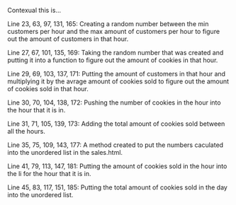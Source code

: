 
Contexual this is...

Line 23, 63, 97, 131, 165: 
Creating a random number between the min customers per hour and the max amount of customers per hour to figure out the amount of customers in that hour.

Line 27, 67, 101, 135, 169:
Taking the random number that was created and putting it into a function to figure out the amount of cookies in that hour. 

Line 29, 69, 103, 137, 171:
Putting the amount of customers in that hour and multiplying it by the avrage amount of cookies sold to figure out the amount of cookies sold in that hour. 

Line 30, 70, 104, 138, 172:
Pushing the number of cookies in the hour into the hour that it is in. 

Line 31, 71, 105, 139, 173:
Adding the total amount of cookies sold between all the hours. 

Line 35, 75, 109, 143, 177:
A method created to put the numbers caculated into the unordered list in the sales.html.

Line 41, 79, 113, 147, 181:
Putting the amount of cookies sold in the hour into the li for the hour that it is in. 

Line 45, 83, 117, 151, 185:
Putting the total amount of cookies sold in the day into the unordered list. 

